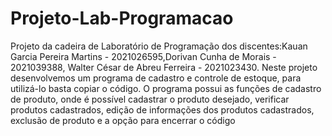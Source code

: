 # Projeto-Lab-Programacao
Projeto da cadeira de Laboratório de Programação dos discentes:Kauan Garcia Pereira Martins - 2021026595,Dorivan Cunha de Morais - 2021039388, Walter César de Abreu Ferreira - 2021023430.
Neste projeto desenvolvemos um programa de cadastro e controle de estoque, para utilizá-lo basta copiar o código. 
O programa possui as funções de cadastro de produto, onde é possível cadastrar o produto desejado, verificar produtos cadastrados, edição de informações dos produtos cadastrados, exclusão de produto e a opção para encerrar o código 